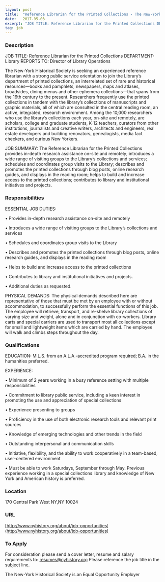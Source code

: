 ```yaml
---
layout: post
title:  "Reference Librarian for the Printed Collections - The New-York Historical Society"
date:   2017-05-03
excerpt: "JOB TITLE: Reference Librarian for the Printed Collections DEPARTMENT: Library REPORTS TO: Director of Library Operations The New-York Historical Society is seeking an experienced reference librarian with a strong public service orientation to join the Library’s department of printed collections, an interrelated set of rare and historical resources—books and pamphlets,..."
tag: job
---
```


### Description   

JOB TITLE: Reference Librarian for the Printed Collections
DEPARTMENT: Library 
REPORTS TO: Director of Library Operations

The New-York Historical Society is seeking an experienced reference librarian with a strong public service orientation to join the Library’s department of printed collections, an interrelated set of rare and historical resources—books and pamphlets, newspapers, maps and atlases, broadsides, dining menus and other ephemera collections—that spans from the 16th century to the present. 
Researchers frequently use the printed collections in tandem with the library’s collections of manuscripts and graphic materials, all of which are consulted in the central reading room, an active, integrated, research environment. Among the 10,000 researchers who use the library’s collections each year, on-site and remotely, are scholars, college and graduate students, K-12 teachers, curators from other institutions,  journalists and creative writers, architects and engineers, real estate developers and building renovators, genealogists, media fact checkers, and curious New Yorkers.

JOB SUMMARY:
The Reference Librarian for the Printed Collections provides in-depth research assistance on-site and remotely;  introduces a wide range of visiting groups to the Library’s collections and services; schedules and coordinates group visits to the Library; describes and promotes the printed collections through blog posts, online research guides, and displays in the reading room; helps to build and increase access to the printed collections; contributes to library and institutional initiatives and projects.



### Responsibilities   

ESSENTIAL JOB DUTIES:

• 	Provides in-depth research assistance on-site and remotely

• 	Introduces a wide range of visiting groups to the Library’s collections and services

• 	Schedules and coordinates group visits to the Library

• 	Describes and promotes the printed collections through blog posts, online research guides, and displays in the reading room

• 	Helps to build and increase access to the printed collections

• 	Contributes to library and institutional initiatives and projects.

• 	Additional duties as requested.

PHYSICAL DEMANDS:  The physical demands described here are representative of those that must be met by an employee with or without accommodation, to successfully perform the essential functions of this job.
The employee will retrieve, transport, and re-shelve library collections of varying size and weight, alone and in conjunction with co-workers. Library carts and special carriers are used to transport most all collections except for small and lightweight items which are carried by hand.  The employee will walk and climbs steps throughout the day.



### Qualifications   

EDUCATION:
M.L.S. from an A.L.A.-accredited program required;  B.A. in the humanities preferred. 

EXPERIENCE:

• 	Minimum of 2 years working in a busy reference setting with multiple responsibilities

• 	Commitment to library public service, including a keen interest in promoting the use and appreciation of special collections

• 	Experience presenting to groups

• 	Proficiency in the use of both electronic research tools and relevant print sources

• 	Knowledge of emerging technologies and other trends in the field

• 	Outstanding interpersonal and communication skills

• 	Initiative, flexibility, and the ability to work cooperatively in a team-based, user-centered environment

• 	Must be able to work Saturdays, September through May.
Previous experience working in a special collections library and knowledge of New York and American history is preferred. 






### Location   

170 Central Park West NY,NY 10024


### URL   

[http://www.nyhistory.org/about/job-opportunities](http://www.nyhistory.org/about/job-opportunities)

### To Apply   

For consideration please send a cover letter, resume and salary requirements to: resumes@nyhistory.org    Please reference the job title in the subject line.  

The New-York Historical Society is an Equal Opportunity Employer






